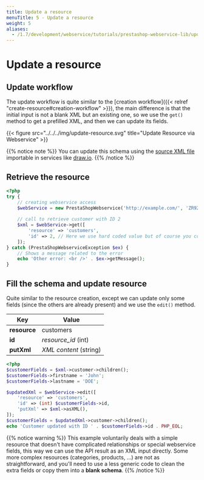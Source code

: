 ```yaml
---
title: Update a resource
menuTitle: 5 - Update a resource
weight: 5
aliases:
  - /1.7/development/webservice/tutorials/prestashop-webservice-lib/update-resource/
---
```


# Update a resource

## Update workflow

The update workflow is quite similar to the [creation workflow]({{< relref "create-resource#creation-workflow" >}}), the main difference is that the initial input is not a blank XML but an existing one, so we use the `get()` method to get a prefilled XML, and then we can update its fields.

{{< figure src="../../../img/update-resource.svg" title="Update Resource via Webservice" >}}

{{% notice note %}}
You can update this schema using the [source XML file](/1.7/schemas/update-resource.xml) importable in services like [draw.io](https://draw.io).
{{% /notice %}}

## Retrieve the resource

```php
<?php
try {
    // creating webservice access
    $webService = new PrestaShopWebservice('http://example.com/', 'ZR92FNY5UFRERNI3O9Z5QDHWKTP3YIIT', false);
 
    // call to retrieve customer with ID 2
    $xml = $webService->get([
        'resource' => 'customers',
        'id' => 2, // Here we use hard coded value but of course you could get this ID from a request parameter or anywhere else
    ]);
} catch (PrestaShopWebserviceException $ex) {
    // Shows a message related to the error
    echo 'Other error: <br />' . $ex->getMessage();
}
```

## Fill the schema and update resource

Quite similar to the resource creation, except we can update only some fields (since the others are already present) and we use the `edit()` method.

| Key          | Value                  |
|--------------|------------------------|
| **resource** | customers              |
| **id**       | *resource_id* (int)    |
| **putXml**   | *XML content* (string) |

```php
<?php
$customerFields = $xml->customer->children();
$customerFields->firstname = 'John';
$customerFields->lastname = 'DOE';

$updatedXml = $webService->edit([
    'resource' => 'customers',
    'id' => (int) $customerFields->id,
    'putXml' => $xml->asXML(),
]);
$customerFields = $updatedXml->customer->children();
echo 'Customer updated with ID ' . $customerFields->id . PHP_EOL;
```

{{% notice warning %}}
This example voluntarily deals with a simple resource that doesn't have complicated relationships or special webservice fields, this way we can use the API result as an XML input directly. Some more complex resources (categories, products, ...) are not as straightforward, and you'll need to use a less generic code to clean the extra fields or copy them into a **blank schema**.
{{% /notice %}}
